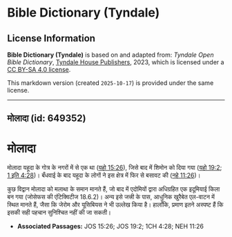 # Bible Dictionary (Tyndale)

## License Information

**Bible Dictionary (Tyndale)** is based on and adapted from: _Tyndale Open Bible Dictionary_, [Tyndale House Publishers](https://tyndaleopenresources.com/), 2023, which is licensed under a [CC BY-SA 4.0 license](https://creativecommons.org/licenses/by-sa/4.0/legalcode.en).

This markdown version (created `2025-10-17`) is provided under the same license.



--------------------------------

## मोलादा (id: 649352)

मोलादा
======

मोलादा यहूदा के गोत्र के नगरों में से एक था ([यहो 15:26](https://ref.ly/Josh15:26)), जिसे बाद में शिमोन को दिया गया ([यहो 19:2](https://ref.ly/Josh19:2); [1 इति 4:28](https://ref.ly/1Chr4:28))। बँधवाई के बाद यहूदा के लोगों ने इस क्षेत्र में फिर से बसावट की ([नहे 11:26](https://ref.ly/Neh11:26))। 

कुछ विद्वान मोलादा को मलाथा के समान मानते हैं, जो बाद में एदोमियों द्वारा अधिग्रहित एक इदूमियाई किला बन गया (जोसेफस की एंटिक्विटीज 18\.6\.2\)। अन्य इसे जत्त्री के पास, आधुनिक खुरैबेत एल\-वाटन में स्थित मानते हैं, जैसा कि जेरोम और यूसिबियस ने भी उल्लेख किया है। हालाँकि, प्रमाण इतने अस्पष्ट हैं कि इसकी सही पहचान सुनिश्चित नहीं की जा सकती।

* **Associated Passages:** JOS 15:26; JOS 19:2; 1CH 4:28; NEH 11:26

